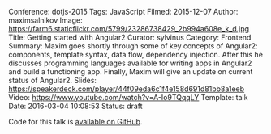 Conference: dotjs-2015
Tags: JavaScript
Filmed: 2015-12-07
Author: maximsalnikov
Image: https://farm6.staticflickr.com/5799/23286738429_2b994a608e_k_d.jpg
Title: Getting started with Angular2
Curator: sylvinus
Category: Frontend
Summary: Maxim goes shortly through some of key concepts of Angular2: components, template syntax, data flow, dependency injection. After this he discusses programming languages available for writing apps in Angular2 and build a functioning app. Finally, Maxim will give an update on current status of Angular2.
Slides: https://speakerdeck.com/player/44f09eda6c1f4e158d691d81bb8a1eeb
Video: https://www.youtube.com/watch?v=A-Io9TQqqLY
Template: talk
Date: 2016-03-04 10:08:53
Status: draft

Code for this talk is [available on GitHub](https://github.com/webmaxru/angular2-dotconf).